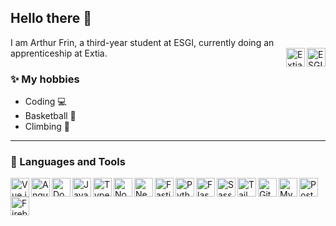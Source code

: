## Hello there 👋
I am Arthur Frin, a third-year student at ESGI, currently doing an apprenticeship at Extia.
<img align="right" width="30px" src="https://media.licdn.com/dms/image/C4D0BAQHC6u_DHLZL1g/company-logo_200_200/0/1630528918884/esgi_logo?e=2147483647&v=beta&t=7hCx-wUZIZG13h9-LVjUsFjcn5tv5Qt8YUupcAYREek" alt="ESGI" />
<img align="right" width="30px" src="https://media.licdn.com/dms/image/D560BAQFcwg6XJ5r3Eg/company-logo_200_200/0/1667403446853/extia_logo?e=2147483647&v=beta&t=9ZH4gB0FtuKQJEgPqOiUZGkVe3C57LmiES-dHMSq_sM" alt="Extia" />

### ✨ My hobbies
- Coding 💻
- Basketball 🏀
- Climbing 🧗
---
### 🤖 Languages and Tools

<img align="left" width="30px" src="https://cdn.jsdelivr.net/gh/devicons/devicon@latest/icons/vuejs/vuejs-original.svg" alt="Vue.js" />
<img align="left" width="30px" src="https://cdn.jsdelivr.net/gh/devicons/devicon@latest/icons/angular/angular-original.svg" alt="Angular" />
<img align="left" width="30px" src="https://cdn.jsdelivr.net/gh/devicons/devicon@latest/icons/docker/docker-plain.svg" alt="Docker" />
<img align="left" width="30px" src="https://cdn.jsdelivr.net/gh/devicons/devicon@latest/icons/javascript/javascript-original.svg" alt="JavaScript" />
<img align="left" width="30px" src="https://cdn.jsdelivr.net/gh/devicons/devicon@latest/icons/typescript/typescript-original.svg" alt="TypeScript" />
<img align="left" width="30px" src="https://cdn.jsdelivr.net/gh/devicons/devicon@latest/icons/nodejs/nodejs-plain-wordmark.svg" alt="Node.js" />
<img align="left" width="30px" src="https://cdn.jsdelivr.net/gh/devicons/devicon@latest/icons/nestjs/nestjs-original.svg" alt="NestJS" />
<img align="left" width="30px" src="https://cdn.jsdelivr.net/gh/devicons/devicon@latest/icons/fastify/fastify-original.svg" alt="Fastify" />
<img align="left" width="30px" src="https://cdn.jsdelivr.net/gh/devicons/devicon@latest/icons/python/python-original.svg" alt="Python" />
<img align="left" width="30px" src="https://cdn.jsdelivr.net/gh/devicons/devicon@latest/icons/flask/flask-original.svg" alt="Flask" />
<img align="left" width="30px" src="https://cdn.jsdelivr.net/gh/devicons/devicon@latest/icons/sass/sass-original.svg" alt="Sass" />
<img align="left" width="30px" src="https://cdn.jsdelivr.net/gh/devicons/devicon@latest/icons/tailwindcss/tailwindcss-original.svg" alt="Tailwind CSS" />
<img align="left" width="30px" src="https://cdn.jsdelivr.net/gh/devicons/devicon@latest/icons/githubactions/githubactions-original.svg" alt="GitHub Actions" />
<img align="left" width="30px" src="https://cdn.jsdelivr.net/gh/devicons/devicon@latest/icons/mysql/mysql-original.svg" alt="MySQL" />
<img align="left" width="30px" src="https://cdn.jsdelivr.net/gh/devicons/devicon@latest/icons/postgresql/postgresql-plain.svg" alt="PostgreSQL" />
<img align="left" width="30px" src="https://cdn.jsdelivr.net/gh/devicons/devicon@latest/icons/firebase/firebase-original.svg" alt="Firebase" />

          
          


